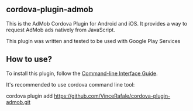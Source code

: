 cordova-plugin-admob
---------------------------
This is the AdMob Cordova Plugin for Android and iOS. It provides a way to request AdMob ads natively from JavaScript. 

This plugin was written and tested to be used with Google Play Services


How to use?
---------------------------
To install this plugin, follow the [Command-line Interface Guide](http://cordova.apache.org/docs/en/edge/guide_cli_index.md.html#The%20Command-line%20Interface).

It's recommended to use cordova command line tool: 

cordova plugin add https://github.com/VinceRafale/cordova-plugin-admob.git
